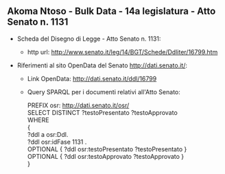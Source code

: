 ## Akoma Ntoso - Bulk Data - 14a legislatura - Atto Senato n. 1131 ##

* Scheda del Disegno di Legge - Atto Senato n. 1131:
	* http url: http://www.senato.it/leg/14/BGT/Schede/Ddliter/16799.htm

* Riferimenti al sito OpenData del Senato http://dati.senato.it/:
	* Link OpenData: http://dati.senato.it/ddl/16799
	* Query SPARQL per i documenti relativi all'Atto Senato:

        PREFIX osr: <http://dati.senato.it/osr/>  
		SELECT DISTINCT ?testoPresentato ?testoApprovato  
		WHERE  
		{  
		    ?ddl a osr:Ddl.  
		    ?ddl osr:idFase 1131 .  
		    OPTIONAL { ?ddl osr:testoPresentato ?testoPresentato }  
		    OPTIONAL { ?ddl osr:testoApprovato ?testoApprovato }  
		}
		